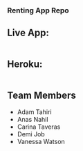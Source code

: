 ### Renting App Repo 

## Live App:

```

```

## Heroku:

```

```


## Team Members

* Adam Tahiri
* Anas Nahil
* Carina Taveras
* Demi Job
* Vanessa Watson
